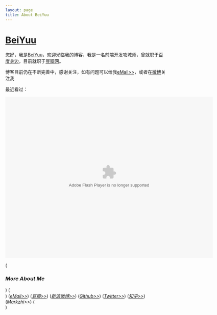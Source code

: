 ```yaml
---
layout: page
title: About BeiYuu
---
```

# [BeiYuu][]

您好，我是[BeiYuu][]，欢迎光临我的博客，我是一名前端开发攻城师，曾就职于<a href="http://s.baidu.com" class="external" target="_blank">百度身边</a>，目前就职于<a href="http://douban.com/people/beiyuu" class="external" target="_blank">豆瓣网</a>。

博客目前仍在不断完善中，感谢关注，如有问题可以给我<a href="" title="邮箱" onclick="alert('BeiYuu 在 Gmail，你懂得！');return false;">eMail&gt;&gt;</a>，或者在<a href="http://weibo.com/beiyuu" title="我的闲言碎语" target="_blank">微博</a>关注我

最近看过：
<div><object classid="clsid:d27cdb6e-ae6d-11cf-96b8-444553540000" codebase="http://fpdownload.macromedia.com/pub/shockwave/cabs/flash/swflash.cab#version=7,0,0,0" width="650" height="505" id="passing" > <param name="movie" value="http://www.douban.com/doushow/beiyuu/collection_latest_movie|book_15_5_medium_logo_noself/doushow.swf" /> <param name="quality" value="high" /> <param name="scale" value="noscale"/> <param name="align" value="tl"/> <param name="wmode" value="transparent"/> <embed src="http://www.douban.com/doushow/beiyuu/collection_latest_movie|book_15_5_medium_logo_noself/doushow.swf" wmode="transparent" quality="high" width="650" height="505" name="passing" scale="noscale" align="tl" type="application/x-shockwave-flash" pluginspage="http://www.macromedia.com/go/getflashplayer" /> </object></div>

(*<h3 class="about">More About Me</h3>*)
(*<div class="about-link">*)
    (*<a href="" title="邮箱" target="_blank" onclick="alert('BeiYuu 在 Gmail，你懂得！');return false;">eMail&gt;&gt;</a>*)
    (*<a href="http://www.douban.com/people/beiyuu" title="我的书影音" target="_blank">豆瓣&gt;&gt;</a>*)
    (*<a href="http://weibo.com/beiyuu" title="我的闲言碎语" target="_blank">新浪微博&gt;&gt;</a>*)
    (*<a href="http://www.github.com/beiyuu" title="我的代码" target="_blank">Github&gt;&gt;</a>*)
    (*<a href="http://twitter.com/#!/BeiYuu" title="又一处的闲言碎语" target="_blank">Twitter&gt;&gt;</a>*)
    (*<a href="http://www.zhihu.com/people/beiyuu" title="我回答的问题" target="_blank">知乎&gt;&gt;</a>*)
    (*<a href="http://www.markzhi.com/13989" title="我收集的图片" target="_blank">Markzhi&gt;&gt;</a>*)
(*</div>*)

[BeiYuu]: http://beiyuu.com "BeiYuu"
